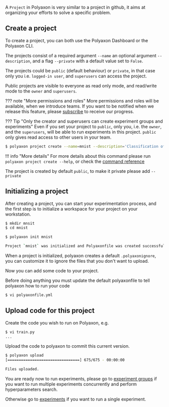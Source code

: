 A `Project` in Polyaxon is very similar to a project in github,
it aims at organizing your efforts to solve a specific problem.

## Create a project

To create a project, you can both use the Polyaxon Dashboard or the Polyaxon CLI.

The projects consist of a required argument `--name` an optional argument `--description`,
and a flag `--private` with a default value set to `False`.

The projects could be `public` (default behaviour) or `private`,
in that case only you i.e. `logged-in user`, and `superusers` can access the project.

Public projects are visible to everyone as read only mode, and read/write mode to the `owner` and `superusers`.

??? note "More permissions and roles"
    More permissions and roles will be available, when we introduce teams.
    If you want to be notified when we release this feature, please [subscribe](https://polyaxon.com/signup/) to receive our progress.


??? Tip "Only the creator and superusers can create experiment groups and experiments"
    Even if you set your project to `public`, only you, i.e. the `owner`, and the `superusers`,
    will be able to run experiments in this project.
    `public` only gives read access to other users in your team.


```bash
$ polyaxon project create --name=mnist --description='Classification of handwritten images.'
```

!!! info "More details"
    For more details about this command please run `polyaxon project create --help`,
    or check the [command reference](/polyaxon_cli/commands/project/#create)

The project is created by default `public`, to make it private please add `--private`

## Initializing a project

After creating a project, you can start your experimentation process,
and the first step is to initialize a workspace for your project on your workstation.

```bash
$ mkdir mnsit
$ cd mnist

$ polyaxon init mnist

Project `mnist` was initialized and Polyaxonfile was created successfully `polyaxonfile.yml`
```

When a project is initialized, polyaxon creates a default `.polyaxonignore`,
you can customize it to ignore the files that you don't want to upload.

Now you can add some code to your project.

Before doing anything you must update the default polyaxonfile to tell polyaxon how to run your code

```bash
$ vi polyaxonfile.yml
```

## Upload code for this project

Create the code you wish to run on Polyaxon, e.g.

```bash
$ vi train.py
...
```

Upload the code to polyaxon to commit this current version.

```bash
$ polyaxon upload
[================================] 675/675 - 00:00:00

Files uploaded.
```


You are ready now to run experiments, please go to [experiment groups](experiment_groups)
if you want to run multiple experiments concurrently and perform hyperparameters search.

Otherwise go to [experiments](experiments) if you want to run a single experiment.
